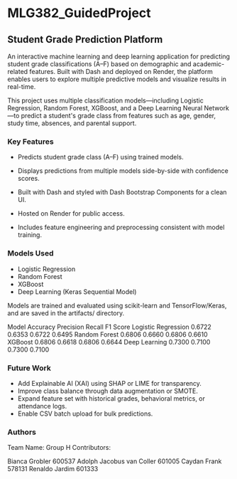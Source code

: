 # MLG382_GuidedProject
## Student Grade Prediction Platform
An interactive machine learning and deep learning application for predicting student grade classifications (A–F) based on demographic and academic-related features. Built with Dash and deployed on Render, the platform enables users to explore multiple predictive models and visualize results in real-time.


This project uses multiple classification models—including Logistic Regression, Random Forest, XGBoost, and a Deep Learning Neural Network—to predict a student's grade class from features such as age, gender, study time, absences, and parental support.

### Key Features
- Predicts student grade class (A–F) using trained models.

- Displays predictions from multiple models side-by-side with confidence scores.

- Built with Dash and styled with Dash Bootstrap Components for a clean UI.

- Hosted on Render for public access.

- Includes feature engineering and preprocessing consistent with model training.


### Models Used
- Logistic Regression
- Random Forest
- XGBoost
- Deep Learning (Keras Sequential Model)

Models are trained and evaluated using scikit-learn and TensorFlow/Keras, and are saved in the artifacts/ directory.

Model	Accuracy	Precision	Recall	F1 Score
Logistic Regression	0.6722	0.6353	0.6722	0.6495
Random Forest	0.6806	0.6660	0.6806	0.6610
XGBoost	0.6806	0.6618	0.6806	0.6644
Deep Learning	0.7300	0.7100	0.7300	0.7100

### Future Work
- Add Explainable AI (XAI) using SHAP or LIME for transparency.
- Improve class balance through data augmentation or SMOTE.
- Expand feature set with historical grades, behavioral metrics, or attendance logs.
- Enable CSV batch upload for bulk predictions.

### Authors
Team Name: Group H
Contributors:

Bianca Grobler 600537
Adolph Jacobus van Coller 601005
Caydan Frank 578131
Renaldo Jardim 601333
